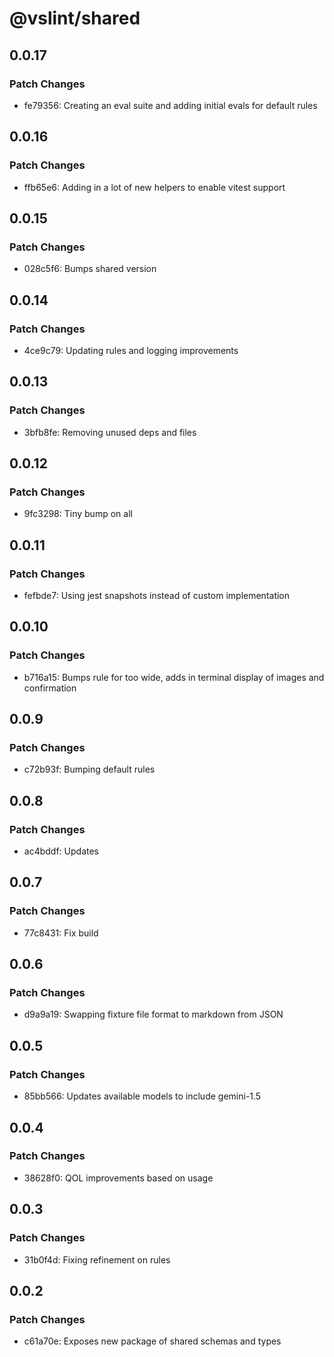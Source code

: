 # @vslint/shared

## 0.0.17

### Patch Changes

- fe79356: Creating an eval suite and adding initial evals for default rules

## 0.0.16

### Patch Changes

- ffb65e6: Adding in a lot of new helpers to enable vitest support

## 0.0.15

### Patch Changes

- 028c5f6: Bumps shared version

## 0.0.14

### Patch Changes

- 4ce9c79: Updating rules and logging improvements

## 0.0.13

### Patch Changes

- 3bfb8fe: Removing unused deps and files

## 0.0.12

### Patch Changes

- 9fc3298: Tiny bump on all

## 0.0.11

### Patch Changes

- fefbde7: Using jest snapshots instead of custom implementation

## 0.0.10

### Patch Changes

- b716a15: Bumps rule for too wide, adds in terminal display of images and confirmation

## 0.0.9

### Patch Changes

- c72b93f: Bumping default rules

## 0.0.8

### Patch Changes

- ac4bddf: Updates

## 0.0.7

### Patch Changes

- 77c8431: Fix build

## 0.0.6

### Patch Changes

- d9a9a19: Swapping fixture file format to markdown from JSON

## 0.0.5

### Patch Changes

- 85bb566: Updates available models to include gemini-1.5

## 0.0.4

### Patch Changes

- 38628f0: QOL improvements based on usage

## 0.0.3

### Patch Changes

- 31b0f4d: Fixing refinement on rules

## 0.0.2

### Patch Changes

- c61a70e: Exposes new package of shared schemas and types
